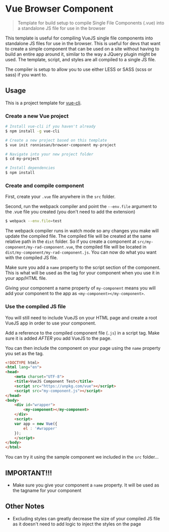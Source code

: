 # Vue Browser Component

> Template for build setup to compile Single File Components (.vue) into a standalone JS file for use in the browser

This template is useful for compiling VueJS single file components into standalone JS files for use in the browser. This is useful for devs that want to create a simple component that can be used on a site without having to build an entire app around it, similar to the way a JQuery plugin might be used. The template, script, and styles are all compiled to a single JS file.

The compiler is setup to allow you to use either LESS or SASS (scss or sass) if you want to.

## Usage

This is a project template for [vue-cli](https://github.com/vuejs/vue-cli).

### Create a new Vue project

``` bash
# Install vue-cli if you haven't already
$ npm install -g vue-cli

# Create a new project based on this template
$ vue init ronniesan/browser-component my-project

# Navigate into your new project folder
$ cd my-project

# Install dependencies
$ npm install
```

### Create and compile component

First, create your `.vue` file anywhere in the `src` folder.

Second, run the webpack compiler and point the `--env.file` argument to the .vue file you created (you don't need to add the extension)
``` bash
$ webpack --env.file=test
```

The webpack compiler runs in watch mode so any changes you make will update the compiled file.  The compiled file will be created at the same relative path in the `dist` folder.  So if you create a component at `src/my-component/my-rad-component.vue`, the compiled file will be located in `dist/my-component/my-rad-component.js`. You can now do what you want with the compiled JS file.

Make sure you add a `name` property to the script section of the component. This is what will be used as the tag for your component when you use it in your app/HTML file.

Giving your component a name property of `my-component` means you will add your component to the app as `<my-component></my-component>`.

### Use the compiled JS file

You will still need to include VueJS on your HTML page and create a root VueJS app in order to use your component.

Add a reference to the compiled component file (`.js`) in a script tag. Make sure it is added _AFTER_ you add VueJS to the page.

You can then include the component on your page using the `name` property you set as the tag.

``` html
<!DOCTYPE html>
<html lang="en">
<head>
	<meta charset="UTF-8">
	<title>VueJS Component Test</title>
	<script src="https://unpkg.com/vue"></script>
	<script src="my-component.js"></script>
</head>
<body>
	<div id="wrapper">
		<my-component></my-component>
	</div>
	<script>
	var app = new Vue({
		el : '#wrapper'
	});
	</script>
</body>
</html>
```

You can try it using the sample component we included in the `src` folder...

## IMPORTANT!!!

* Make sure you give your component a `name` property. It will be used as the tagname for your component

## Other Notes

* Excluding styles can greatly decrease the size of your compiled JS file as it doesn't need to add logic to inject the styles on the page
